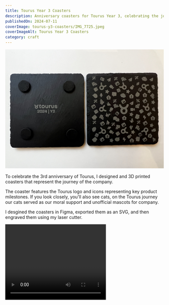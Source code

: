 ```yaml
---
title: Tourus Year 3 Coasters
description: Anniversary coasters for Tourus Year 3, celebrating the journey of the company.
publishedOn: 2024-07-11
coverImage: tourus-y3-coasters/IMG_7725.jpeg
coverImageAlt: Tourus Year 3 Coasters
category: craft
---
```


![Tourus Year 3 Coasters](tourus-y3-coasters/IMG_7725.jpeg)

To celebrate the 3rd anniversary of Tourus, I designed and 3D printed coasters that represent the journey of the company.

The coaster features the Tourus logo and icons representing key product milestones.
If you look closely, you'll also see cats, on the Tourus journey our cats  served as our moral support
and unofficial mascots for company.

I desgined the coasters in Figma, exported them as an SVG, and then engraved them using my laser cutter.


<div class="flex flex-col items-center justify-center">
  <video width="320" height="240" controls>
    <source src="/public/content/projects/tourus-y3-coasters/IMG_2899~2.mp4" type="video/mp4">
  </video>
</div>
